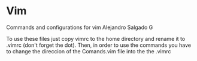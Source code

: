 # Vim
Commands and configurations for vim Alejandro Salgado G

To use these files just copy vimrc to the home directory and rename it to .vimrc
(don't forget the dot). Then, in order to use the commands you
have to change the direccion of the Comands.vim file into the the .vimrc

